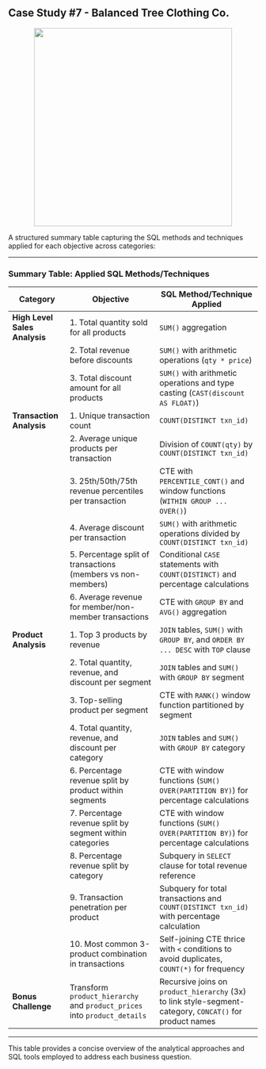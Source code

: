 ## Case Study #7 - Balanced Tree Clothing Co.
<p align="center">
<img src="https://github.com/user-attachments/assets/188f817e-864a-41ae-9611-f7b32e8188ad" align="center" width="400" height="400" >

A structured summary table capturing the SQL methods and techniques applied for each objective across categories:

---

### **Summary Table: Applied SQL Methods/Techniques**

| **Category**               | **Objective**                                                                         | **SQL Method/Technique Applied**                                                                                      |
|----------------------------|---------------------------------------------------------------------------------------|-----------------------------------------------------------------------------------------------------------------------|
| **High Level Sales Analysis** | 1. Total quantity sold for all products                                               | `SUM()` aggregation                                                                                                   |
|                             | 2. Total revenue before discounts                                                     | `SUM()` with arithmetic operations (`qty * price`)                                                                    |
|                             | 3. Total discount amount for all products                                             | `SUM()` with arithmetic operations and type casting (`CAST(discount AS FLOAT)`)                                       |
| **Transaction Analysis**      | 1. Unique transaction count                                                           | `COUNT(DISTINCT txn_id)`                                                                                              |
|                             | 2. Average unique products per transaction                                            | Division of `COUNT(qty)` by `COUNT(DISTINCT txn_id)`                                                                  |
|                             | 3. 25th/50th/75th revenue percentiles per transaction                                 | CTE with `PERCENTILE_CONT()` and window functions (`WITHIN GROUP ... OVER()`)                                         |
|                             | 4. Average discount per transaction                                                   | `SUM()` with arithmetic operations divided by `COUNT(DISTINCT txn_id)`                                                |
|                             | 5. Percentage split of transactions (members vs non-members)                          | Conditional `CASE` statements with `COUNT(DISTINCT)` and percentage calculations                                      |
|                             | 6. Average revenue for member/non-member transactions                                 | CTE with `GROUP BY` and `AVG()` aggregation                                                                           |
| **Product Analysis**          | 1. Top 3 products by revenue                                                          | `JOIN` tables, `SUM()` with `GROUP BY`, and `ORDER BY ... DESC` with `TOP` clause                                     |
|                             | 2. Total quantity, revenue, and discount per segment                                  | `JOIN` tables and `SUM()` with `GROUP BY` segment                                                                      |
|                             | 3. Top-selling product per segment                                                    | CTE with `RANK()` window function partitioned by segment                                                              |
|                             | 4. Total quantity, revenue, and discount per category                                 | `JOIN` tables and `SUM()` with `GROUP BY` category                                                                     |
|                             | 6. Percentage revenue split by product within segments                                | CTE with window functions (`SUM() OVER(PARTITION BY)`) for percentage calculations                                    |
|                             | 7. Percentage revenue split by segment within categories                              | CTE with window functions (`SUM() OVER(PARTITION BY)`) for percentage calculations                                    |
|                             | 8. Percentage revenue split by category                                               | Subquery in `SELECT` clause for total revenue reference                                                               |
|                             | 9. Transaction penetration per product                                                | Subquery for total transactions and `COUNT(DISTINCT txn_id)` with percentage calculation                               |
|                             | 10. Most common 3-product combination in transactions                                 | Self-joining CTE thrice with `<` conditions to avoid duplicates, `COUNT(*)` for frequency                             |
| **Bonus Challenge**           | Transform `product_hierarchy` and `product_prices` into `product_details`             | Recursive joins on `product_hierarchy` (3x) to link style-segment-category, `CONCAT()` for product names              |

---


This table provides a concise overview of the analytical approaches and SQL tools employed to address each business question.
